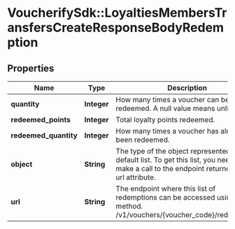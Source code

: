 # VoucherifySdk::LoyaltiesMembersTransfersCreateResponseBodyRedemption

## Properties

| Name | Type | Description | Notes |
| ---- | ---- | ----------- | ----- |
| **quantity** | **Integer** | How many times a voucher can be redeemed. A null value means unlimited. | [optional] |
| **redeemed_points** | **Integer** | Total loyalty points redeemed. | [optional] |
| **redeemed_quantity** | **Integer** | How many times a voucher has already been redeemed. | [optional] |
| **object** | **String** | The type of the object represented is by default list. To get this list, you need to make a call to the endpoint returned in the url attribute. | [optional][default to &#39;list&#39;] |
| **url** | **String** | The endpoint where this list of redemptions can be accessed using a **GET** method. /v1/vouchers/{voucher_code}/redemptions | [optional] |

